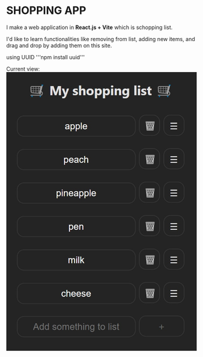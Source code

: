 # SHOPPING APP

I make a web application in **React.js + Vite** which is schopping list.

I'd like to learn functionalities like removing from list, adding new items, and drag and drop by adding them on this site.

using UUID
'''npm install uuid'''

Current view:
![biblethump there is no image](imagesToReadMe/currentView.jpg)